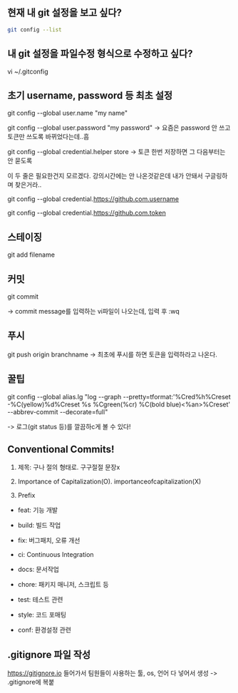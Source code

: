## 현재 내 git 설정을 보고 싶다?
```bash
git config --list
```


## 내 git 설정을 파일수정 형식으로 수정하고 싶다?
vi ~/.gitconfig



## 초기 username, password 등 최초 설정
git config --global user.name "my name"

git config --global user.password "my password" -> 요즘은 password 안 쓰고 토큰만 쓰도록 바뀌었다는데..흠 

git config --global credential.helper store   -> 토큰 한번 저장하면 그 다음부터는 안 묻도록

이 두 줄은 필요한건지 모르겠다. 강의시간에는 안 나온것같은데 내가 안돼서 구글링하며 찾은거라..

git config --global credential.https://github.com.username <username>

git config --global credential.https://github.com.token <token>



## 스테이징
git add filename



## 커밋
git commit

-> commit message를 입력하는 vi파일이 나오는데, 입력 후 :wq



## 푸시
git push origin branchname -> 최초에 푸시를 하면 토큰을 입력하라고 나온다.



## 꿀팁
git config --global alias.lg "log --graph --pretty=tformat:'%Cred%h%Creset -%C(yellow)%d%Creset %s %Cgreen(%cr) %C(bold blue)<%an>%Creset' --abbrev-commit --decorate=full"

-> 로그(git status 등)를 깔끔하c게 볼 수 있다!




## Conventional Commits!
1. 제목: 구나 절의 형태로. 구구절절 문장x

2. Importance of Capitalization(O). importanceofcapitalization(X)

3. Prefix

- feat: 기능 개발

- build: 빌드 작업

- fix: 버그패치, 오류 개선

- ci: Continuous Integration

- docs: 문서작업

- chore: 패키지 매니저, 스크립트 등

- test: 테스트 관련

- style: 코드 포매팅

- conf: 환경설정 관련




## .gitignore 파일 작성
https://gitignore.io 들어가서 팀원들이 사용하는 툴, os, 언어 다 넣어서 생성 -> .gitignore에 복붙
